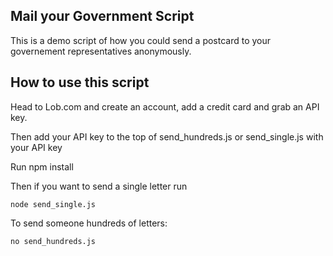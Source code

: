 ## Mail your Government Script

This is a demo script of how you could send a postcard to your governement representatives anonymously.


## How to use this script

Head to Lob.com and create an account, add a credit card and grab an API key.

Then add your API key to the top of send_hundreds.js or send_single.js with your API key

Run npm install


Then if you want to send a single letter run 
```
node send_single.js
```

To send someone hundreds of letters:
```
no send_hundreds.js
```
